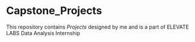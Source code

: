 # Capstone_Projects
This repository contains *Projects* designed by me and is a part of ELEVATE LABS Data Analysis Internship
